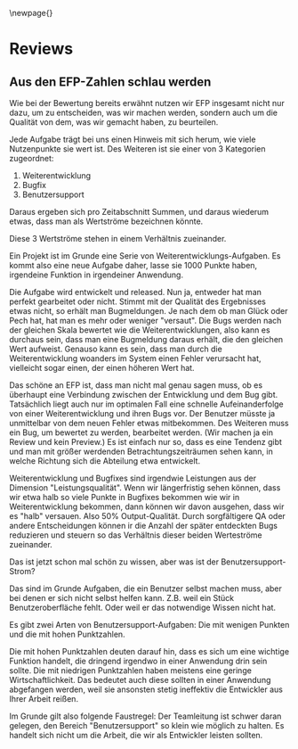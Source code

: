 
\newpage{}

# Reviews

## Aus den EFP-Zahlen schlau werden

Wie bei der Bewertung bereits erwähnt nutzen wir EFP insgesamt nicht nur dazu, um zu entscheiden, was wir machen werden, sondern auch um die Qualität von dem, was wir gemacht haben, zu beurteilen.

Jede Aufgabe trägt bei uns einen Hinweis mit sich herum, wie viele Nutzenpunkte sie wert ist. Des Weiteren ist sie einer von 3 Kategorien zugeordnet:

1. Weiterentwicklung
2. Bugfix
3. Benutzersupport

Daraus ergeben sich pro Zeitabschnitt Summen, und daraus wiederum etwas, dass man als Wertströme bezeichnen könnte.

Diese 3 Wertströme stehen in einem Verhältnis zueinander. 

Ein Projekt ist im Grunde eine Serie von Weiterentwicklungs-Aufgaben. Es kommt also eine neue Aufgabe daher, lasse sie 1000 Punkte haben, irgendeine Funktion in irgendeiner Anwendung.

Die Aufgabe wird entwickelt und released. Nun ja, entweder hat man perfekt gearbeitet oder nicht. Stimmt mit der Qualität des Ergebnisses etwas nicht, so erhält man Bugmeldungen. Je nach dem ob man Glück oder Pech hat, hat man es mehr oder weniger "versaut". Die Bugs werden nach der gleichen Skala bewertet wie die Weiterentwicklungen, also kann es durchaus sein, dass man eine Bugmeldung daraus erhält, die den gleichen Wert aufweist. Genauso kann es sein, dass man durch die Weiterentwicklung woanders im System einen Fehler verursacht hat, vielleicht sogar einen, der einen höheren Wert hat. 

Das schöne an EFP ist, dass man nicht mal genau sagen muss, ob es überhaupt eine Verbindung zwischen der Entwicklung und dem Bug gibt. Tatsächlich liegt auch nur im optimalen Fall eine schnelle Aufeinanderfolge von einer Weiterentwicklung und ihren Bugs vor. Der Benutzer müsste ja unmittelbar von dem neuen Fehler etwas mitbekommen. Des Weiteren muss ein Bug, um bewertet zu werden, bearbeitet werden. (Wir machen ja ein Review und kein Preview.) Es ist einfach nur so, dass es eine Tendenz gibt und man mit größer werdenden Betrachtungszeiträumen sehen kann, in welche Richtung sich die Abteilung etwa entwickelt.

Weiterentwicklung und Bugfixes sind irgendwie Leistungen aus der Dimension "Leistungsqualität". Wenn wir längerfristig sehen können, dass wir etwa halb so viele Punkte in Bugfixes bekommen wie wir in Weiterentwicklung bekommen, dann können wir davon ausgehen, dass wir es "halb" versauen. Also 50% Output-Qualität. Durch sorgfältigere QA oder andere Entscheidungen können ir die Anzahl der später entdeckten Bugs reduzieren und steuern so das Verhältnis dieser beiden Werteströme zueinander.

Das ist jetzt schon mal schön zu wissen, aber was ist der Benutzersupport-Strom?

Das sind im Grunde Aufgaben, die ein Benutzer selbst machen muss, aber bei denen er sich nicht selbst helfen kann.
Z.B. weil ein Stück Benutzeroberfläche fehlt. Oder weil er das notwendige Wissen nicht hat. 

Es gibt zwei Arten von Benutzersupport-Aufgaben: Die mit wenigen Punkten und die mit hohen Punktzahlen.

Die mit hohen Punktzahlen deuten darauf hin, dass es sich um eine wichtige Funktion handelt, die dringend irgendwo in einer Anwendung drin sein sollte. 
Die mit niedrigen Punktzahlen haben meistens eine geringe Wirtschaftlichkeit. Das bedeutet auch diese sollten in einer Anwendung abgefangen werden, weil sie ansonsten stetig ineffektiv die Entwickler aus Ihrer Arbeit reißen. 

Im Grunde gilt also folgende Faustregel: Der Teamleitung ist schwer daran gelegen, den Bereich "Benutzersupport" so klein wie möglich zu halten. Es handelt sich nicht um die Arbeit, die wir als Entwickler leisten sollten.


